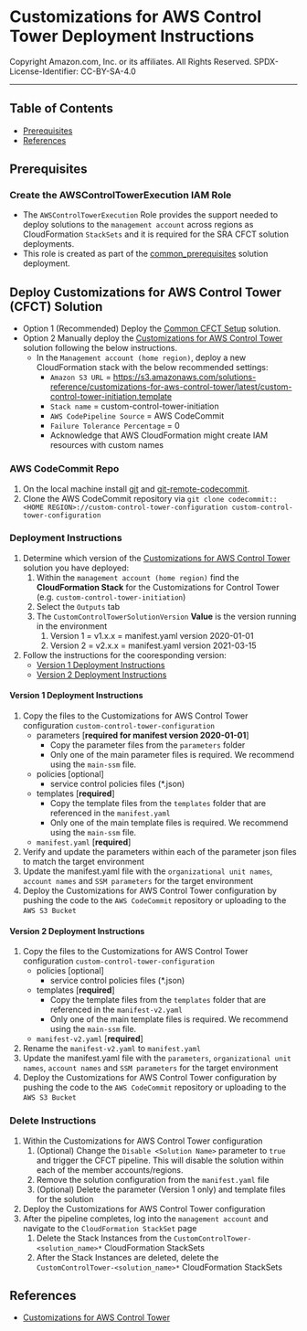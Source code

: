 # Customizations for AWS Control Tower Deployment Instructions<!-- omit in toc -->

Copyright Amazon.com, Inc. or its affiliates. All Rights Reserved. SPDX-License-Identifier: CC-BY-SA-4.0

---

## Table of Contents<!-- omit in toc -->

- [Prerequisites](#prerequisites)
- [References](#references)

## Prerequisites

### Create the AWSControlTowerExecution IAM Role<!-- omit in toc -->

- The `AWSControlTowerExecution` Role provides the support needed to deploy solutions to the `management account` across regions as CloudFormation `StackSets` and it is required for the SRA CFCT solution deployments.
- This role is created as part of the [common_prerequisites](../solutions/common/common_prerequisites) solution deployment.

## Deploy Customizations for AWS Control Tower (CFCT) Solution<!-- omit in toc -->

- Option 1 (Recommended) Deploy the [Common CFCT Setup](../solutions/common/common_cfct_setup/) solution.
- Option 2 Manually deploy the [Customizations for AWS Control Tower](https://aws.amazon.com/solutions/implementations/customizations-for-aws-control-tower/) solution following the below instructions.
  - In the `Management account (home region)`, deploy a new CloudFormation stack with the below recommended settings:
    <!-- markdownlint-disable-next-line MD034 -->
    - `Amazon S3 URL` = https://s3.amazonaws.com/solutions-reference/customizations-for-aws-control-tower/latest/custom-control-tower-initiation.template
    - `Stack name` = custom-control-tower-initiation
    - `AWS CodePipeline Source` = AWS CodeCommit
    - `Failure Tolerance Percentage` = 0
    - Acknowledge that AWS CloudFormation might create IAM resources with custom names

### AWS CodeCommit Repo<!-- omit in toc -->

1. On the local machine install [git](https://git-scm.com/downloads) and [git-remote-codecommit](https://docs.aws.amazon.com/codecommit/latest/userguide/how-to-connect.html).
2. Clone the AWS CodeCommit repository via `git clone codecommit::<HOME REGION>://custom-control-tower-configuration custom-control-tower-configuration`

### Deployment Instructions<!-- omit in toc -->

1. Determine which version of the [Customizations for AWS Control Tower](https://aws.amazon.com/solutions/implementations/customizations-for-aws-control-tower/) solution you have deployed:
   1. Within the `management account (home region)` find the **CloudFormation Stack** for the Customizations for Control Tower (e.g. `custom-control-tower-initiation`)
   2. Select the `Outputs` tab
   3. The `CustomControlTowerSolutionVersion` **Value** is the version running in the environment
      1. Version 1 = v1.x.x = manifest.yaml version 2020-01-01
      2. Version 2 = v2.x.x = manifest.yaml version 2021-03-15
2. Follow the instructions for the cooresponding version:
   - [Version 1 Deployment Instructions](#version-1-deployment-instructions)
   - [Version 2 Deployment Instructions](#version-2-deployment-instructions)

#### Version 1 Deployment Instructions<!-- omit in toc -->

1. Copy the files to the Customizations for AWS Control Tower configuration `custom-control-tower-configuration`
   - parameters [**required for manifest version 2020-01-01**]
     - Copy the parameter files from the `parameters` folder
     - Only one of the main parameter files is required. We recommend using the `main-ssm` file.
   - policies [optional]
     - service control policies files (\*.json)
   - templates [**required**]
     - Copy the template files from the `templates` folder that are referenced in the `manifest.yaml`
     - Only one of the main template files is required. We recommend using the `main-ssm` file.
   - `manifest.yaml` [**required**]
2. Verify and update the parameters within each of the parameter json files to match the target environment
3. Update the manifest.yaml file with the `organizational unit names`, `account names` and `SSM parameters` for the target environment
4. Deploy the Customizations for AWS Control Tower configuration by pushing the code to the `AWS CodeCommit` repository or uploading to the `AWS S3 Bucket`

#### Version 2 Deployment Instructions<!-- omit in toc -->

1. Copy the files to the Customizations for AWS Control Tower configuration `custom-control-tower-configuration`
   - policies [optional]
     - service control policies files (\*.json)
   - templates [**required**]
     - Copy the template files from the `templates` folder that are referenced in the `manifest-v2.yaml`
     - Only one of the main template files is required. We recommend using the `main-ssm` file.
   - `manifest-v2.yaml` [**required**]
2. Rename the `manifest-v2.yaml` to `manifest.yaml`
3. Update the manifest.yaml file with the `parameters`, `organizational unit names`, `account names` and `SSM parameters` for the target environment
4. Deploy the Customizations for AWS Control Tower configuration by pushing the code to the `AWS CodeCommit` repository or uploading to the `AWS S3 Bucket`

### Delete Instructions<!-- omit in toc -->

1. Within the Customizations for AWS Control Tower configuration
   1. (Optional) Change the `Disable <Solution Name>` parameter to `true` and trigger the CFCT pipeline. This will disable the solution within each of the member accounts/regions.
   2. Remove the solution configuration from the `manifest.yaml` file
   3. (Optional) Delete the parameter (Version 1 only) and template files for the solution
2. Deploy the Customizations for AWS Control Tower configuration
3. After the pipeline completes, log into the `management account` and navigate to the `CloudFormation StackSet` page
   1. Delete the Stack Instances from the `CustomControlTower-<solution_name>*` CloudFormation StackSets
   2. After the Stack Instances are deleted, delete the `CustomControlTower-<solution_name>*` CloudFormation StackSets

## References

- [Customizations for AWS Control Tower](https://aws.amazon.com/solutions/implementations/customizations-for-aws-control-tower/)
